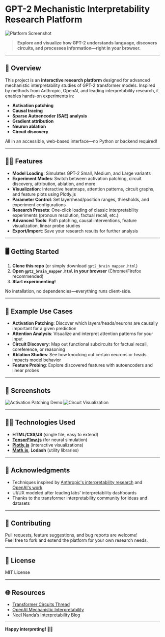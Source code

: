 # GPT-2 Mechanistic Interpretability Research Platform

![Platform Screenshot](https://user-images.githubusercontent.com/176001/ai_research_screenshot.png) <!-- You can add a real screenshot here -->

> **Explore and visualize how GPT-2 understands language, discovers circuits, and processes information—right in your browser.**

---

## 🚀 Overview

This project is an **interactive research platform** designed for advanced mechanistic interpretability studies of GPT-2 transformer models. Inspired by methods from Anthropic, OpenAI, and leading interpretability research, it enables hands-on experiments in:

- **Activation patching**
- **Causal tracing**
- **Sparse Autoencoder (SAE) analysis**
- **Gradient attribution**
- **Neuron ablation**
- **Circuit discovery**

All in an accessible, web-based interface—no Python or backend required!

---

## 🧑‍🔬 Features

- **Model Loading**: Simulates GPT-2 Small, Medium, and Large variants
- **Experiment Modes**: Switch between activation patching, circuit discovery, attribution, ablation, and more
- **Visualization**: Interactive heatmaps, attention patterns, circuit graphs, and feature plots using Plotly.js
- **Parameter Control**: Set layer/head/position ranges, thresholds, and experiment configurations
- **Research Presets**: One-click loading of classic interpretability experiments (pronoun resolution, factual recall, etc.)
- **Advanced Tools**: Path patching, causal interventions, feature visualization, linear probe studies
- **Export/Import**: Save your research results for further analysis

---

## 🖥️ Getting Started

1. **Clone this repo** (or simply download `gpt2_brain_mapper.html`)
2. **Open `gpt2_brain_mapper.html` in your browser** (Chrome/Firefox recommended)
3. **Start experimenting!**

No installation, no dependencies—everything runs client-side.

---

## 🔬 Example Use Cases

- **Activation Patching**: Discover which layers/heads/neurons are causally important for a given prediction
- **Attention Analysis**: Visualize and interpret attention patterns for your input
- **Circuit Discovery**: Map out functional subcircuits for factual recall, coreference, or reasoning
- **Ablation Studies**: See how knocking out certain neurons or heads impacts model behavior
- **Feature Probing**: Explore discovered features with autoencoders and linear probes

---

## 📸 Screenshots

<!-- Replace with actual screenshots -->
![Activation Patching Demo](https://user-images.githubusercontent.com/176001/ai_research_patch_demo.png)
![Circuit Visualization](https://user-images.githubusercontent.com/176001/ai_research_circuit_demo.png)

---

## 🧑‍💻 Technologies Used

- **HTML/CSS/JS** (single file, easy to extend)
- **[TensorFlow.js](https://www.tensorflow.org/js)** (for neural simulation)
- **[Plotly.js](https://plotly.com/javascript/)** (interactive visualizations)
- **[Math.js](https://mathjs.org/)**, **Lodash** (utility libraries)

---

## 📝 Acknowledgments

- Techniques inspired by [Anthropic's interpretability research](https://transformer-circuits.pub/) and [OpenAI's work](https://openai.com/research/)
- UI/UX modeled after leading labs' interpretability dashboards
- Thanks to the transformer interpretability community for ideas and datasets

---

## 🤝 Contributing

Pull requests, feature suggestions, and bug reports are welcome!  
Feel free to fork and extend the platform for your own research needs.

---

## 📄 License

MIT License

---

## 🌐 Resources

- [Transformer Circuits Thread](https://transformer-circuits.pub/)
- [OpenAI Mechanistic Interpretability](https://openai.com/research/)
- [Neel Nanda’s Interpretability Blog](https://www.neelnanda.io/mechanistic-interpretability)

---

**Happy interpreting!** 🧠✨
